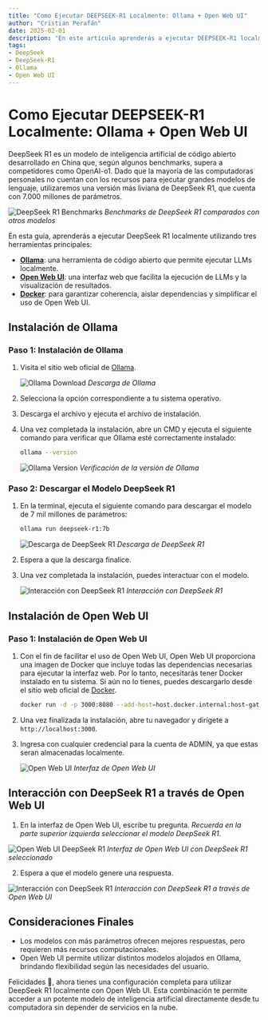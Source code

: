 ```yaml
---
title: "Como Ejecutar DEEPSEEK-R1 Localmente: Ollama + Open Web UI"
author: "Cristian Perafán"
date: 2025-02-01
description: "En este artículo aprenderás a ejecutar DEEPSEEK-R1 localmente utilizando Ollama y Open Web UI."
tags:
- DeepSeek
- DeepSeek-R1
- Ollama
- Open Web UI
---
```


# **Como Ejecutar DEEPSEEK-R1 Localmente: Ollama + Open Web UI**

DeepSeek R1 es un modelo de inteligencia artificial de código abierto desarrollado en China que, según algunos benchmarks, supera a competidores como OpenAI-o1. Dado que la mayoría de las computadoras personales no cuentan con los recursos para ejecutar grandes modelos de lenguaje, utilizaremos una versión más liviana de DeepSeek R1, que cuenta con 7.000 millones de parámetros.

![DeepSeek R1 Benchmarks](https://github.com/deepseek-ai/DeepSeek-R1/raw/main/figures/benchmark.jpg)
*Benchmarks de DeepSeek R1 comparados con otros modelos*

En esta guía, aprenderás a ejecutar DeepSeek R1 localmente utilizando tres herramientas principales:

- [**Ollama**](https://ollama.com/): una herramienta de código abierto que permite ejecutar LLMs localmente.
- [**Open Web UI**](https://openwebui.com/): una interfaz web que facilita la ejecución de LLMs y la visualización de resultados.
- [**Docker**](https://www.docker.com/): para garantizar coherencia, aislar dependencias y simplificar el uso de Open Web UI.

## **Instalación de Ollama**

### **Paso 1: Instalación de Ollama**

1. Visita el sitio web oficial de [Ollama](https://ollama.ai/download).
   
   ![Ollama Download](https://i.postimg.cc/wvpGFxD1/image.png)
   *Descarga de Ollama*

2. Selecciona la opción correspondiente a tu sistema operativo.
3. Descarga el archivo y ejecuta el archivo de instalación.
4. Una vez completada la instalación, abre un CMD y ejecuta el siguiente comando para verificar que Ollama esté correctamente instalado:
   
   ```sh
   ollama --version
   ```

   ![Ollama Version](https://i.postimg.cc/pLGHrjbP/image.png)
    *Verificación de la versión de Ollama*

### **Paso 2: Descargar el Modelo DeepSeek R1**

1. En la terminal, ejecuta el siguiente comando para descargar el modelo de 7 mil millones de parámetros:
   
   ```sh
   ollama run deepseek-r1:7b
   ```

    ![Descarga de DeepSeek R1](https://i.postimg.cc/YqPGFvwz/image.png)
     *Descarga de DeepSeek R1*
2. Espera a que la descarga finalice.
3. Una vez completada la instalación, puedes interactuar con el modelo.

    ![Interacción con DeepSeek R1](https://i.postimg.cc/Nf0bYCtC/image.png)
     *Interacción con DeepSeek R1*


## **Instalación de Open Web UI**

### **Paso 1: Instalación de Open Web UI**

1. Con el fin de facilitar el uso de Open Web UI, Open Web UI proporciona una imagen de Docker que incluye todas las dependencias necesarias para ejecutar la interfaz web. Por lo tanto, necesitarás tener Docker instalado en tu sistema. Si aún no lo tienes, puedes descargarlo desde el sitio web oficial de [Docker](https://www.docker.com/).
   
   ```sh
   docker run -d -p 3000:8080 --add-host=host.docker.internal:host-gateway -v open-webui:/app/backend/data --name open-webui --restart always ghcr.io/open-webui/open-webui:main
   ```

3. Una vez finalizada la instalación, abre tu navegador y dirígete a `http://localhost:3000`.
4. Ingresa con cualquier credencial para la cuenta de ADMIN, ya que estas seran almacenadas localmente.

    ![Open Web UI](https://i.postimg.cc/7Z926wNg/image.png)
     *Interfaz de Open Web UI*


## **Interacción con DeepSeek R1 a través de Open Web UI**

1. En la interfaz de Open Web UI, escribe tu pregunta. *Recuerda en la parte superior izquierda seleccionar el modelo DeepSeek R1*.

![Open Web UI DeepSeek R1](https://i.postimg.cc/wx44tYwY/image.png)
*Interfaz de Open Web UI con DeepSeek R1 seleccionado*

2. Espera a que el modelo genere una respuesta.

![Interacción con DeepSeek R1](https://i.postimg.cc/wx44tYwY/image.png)
*Interacción con DeepSeek R1 a través de Open Web UI*


## **Consideraciones Finales**

- Los modelos con más parámetros ofrecen mejores respuestas, pero requieren más recursos computacionales.
- Open Web UI permite utilizar distintos modelos alojados en Ollama, brindando flexibilidad según las necesidades del usuario.


Felicidades 🎉, ahora tienes una configuración completa para utilizar DeepSeek R1 localmente con Open Web UI. Esta combinación te permite acceder a un potente modelo de inteligencia artificial directamente desde tu computadora sin depender de servicios en la nube. 